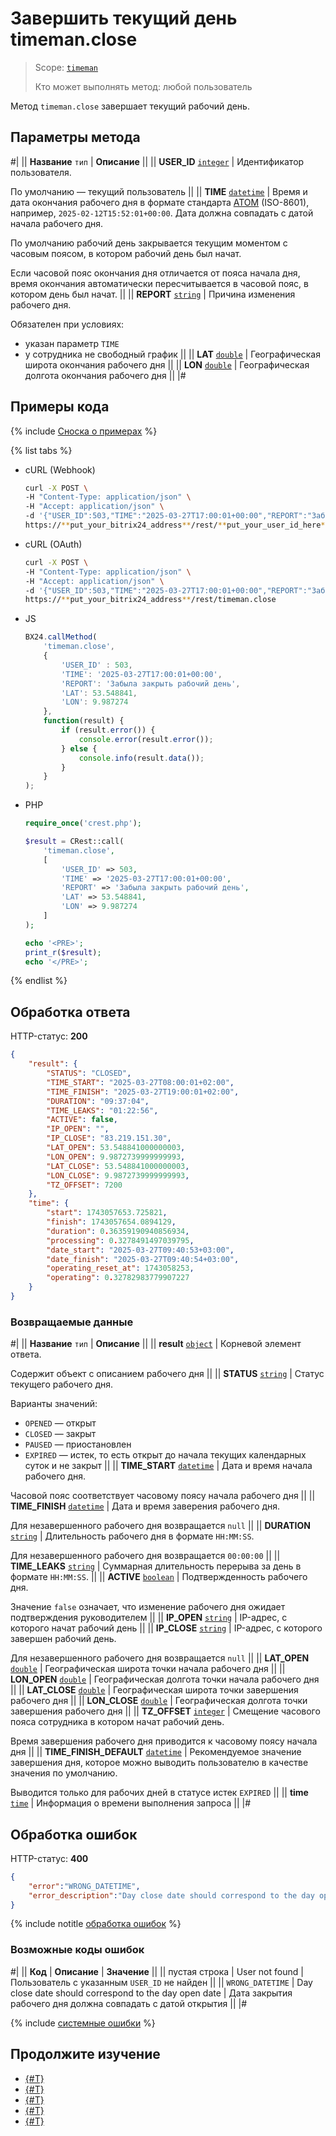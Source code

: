 # Завершить текущий день timeman.close

> Scope: [`timeman`](../../scopes/permissions.md)
>
> Кто может выполнять метод: любой пользователь

Метод `timeman.close` завершает текущий рабочий день.

## Параметры метода

#|
|| **Название**
`тип` | **Описание** ||
|| **USER_ID**
[`integer`](../../data-types.md) | Идентификатор пользователя. 

По умолчанию — текущий пользователь ||
|| **TIME**
[`datetime`](../../data-types.md) | Время и дата окончания рабочего дня в формате стандарта [ATOM](https://www.php.net/manual/ru/class.datetimeinterface.php#datetimeinterface.constants.atom) (ISO-8601), например, `2025-02-12T15:52:01+00:00`. Дата должна совпадать с датой начала рабочего дня.

По умолчанию рабочий день закрывается текущим моментом с часовым поясом, в котором рабочий день был начат.

Если часовой пояс окончания дня отличается от пояса начала дня, время окончания автоматически пересчитывается в часовой пояс, в котором день был начат. ||
|| **REPORT**
[`string`](../../data-types.md) | Причина изменения рабочего дня.

Обязателен при условиях:
- указан параметр `TIME`
- у сотрудника не свободный график ||
|| **LAT**
[`double`](../../data-types.md) | Географическая широта окончания рабочего дня ||
|| **LON**
[`double`](../../data-types.md) | Географическая долгота окончания рабочего дня ||
|#

## Примеры кода

{% include [Сноска о примерах](../../../_includes/examples.md) %}

{% list tabs %}

- cURL (Webhook)

    ```bash
    curl -X POST \
    -H "Content-Type: application/json" \
    -H "Accept: application/json" \
    -d '{"USER_ID":503,"TIME":"2025-03-27T17:00:01+00:00","REPORT":"Забыла закрыть рабочий день","LAT":53.548841,"LON":9.987274}' \
    https://**put_your_bitrix24_address**/rest/**put_your_user_id_here**/**put_your_webhook_here**/timeman.close
    ```

- cURL (OAuth)

    ```bash
    curl -X POST \
    -H "Content-Type: application/json" \
    -H "Accept: application/json" \
    -d '{"USER_ID":503,"TIME":"2025-03-27T17:00:01+00:00","REPORT":"Забыла закрыть рабочий день","LAT":53.548841,"LON":9.987274,"auth":"**put_access_token_here**"}' \
    https://**put_your_bitrix24_address**/rest/timeman.close
    ```

- JS

    ```js
    BX24.callMethod(
        'timeman.close',
        {
            'USER_ID' : 503,
            'TIME': '2025-03-27T17:00:01+00:00',
            'REPORT': 'Забыла закрыть рабочий день',
            'LAT': 53.548841, 
            'LON': 9.987274
        },
        function(result) {
            if (result.error()) {
                console.error(result.error());
            } else {
                console.info(result.data());
            }
        }
    );
    ```

- PHP

    ```php
    require_once('crest.php');

    $result = CRest::call(
        'timeman.close',
        [
            'USER_ID' => 503,
            'TIME' => '2025-03-27T17:00:01+00:00',
            'REPORT' => 'Забыла закрыть рабочий день',
            'LAT' => 53.548841,
            'LON' => 9.987274
        ]
    );

    echo '<PRE>';
    print_r($result);
    echo '</PRE>';
    ```

{% endlist %}

## Обработка ответа

HTTP-статус: **200**

```json
{
    "result": {
        "STATUS": "CLOSED",
        "TIME_START": "2025-03-27T08:00:01+02:00",
        "TIME_FINISH": "2025-03-27T19:00:01+02:00",
        "DURATION": "09:37:04",
        "TIME_LEAKS": "01:22:56",
        "ACTIVE": false,
        "IP_OPEN": "",
        "IP_CLOSE": "83.219.151.30",
        "LAT_OPEN": 53.548841000000003,
        "LON_OPEN": 9.9872739999999993,
        "LAT_CLOSE": 53.548841000000003,
        "LON_CLOSE": 9.9872739999999993,
        "TZ_OFFSET": 7200
    },
    "time": {
        "start": 1743057653.725821,
        "finish": 1743057654.0894129,
        "duration": 0.36359190940856934,
        "processing": 0.3278491497039795,
        "date_start": "2025-03-27T09:40:53+03:00",
        "date_finish": "2025-03-27T09:40:54+03:00",
        "operating_reset_at": 1743058253,
        "operating": 0.32782983779907227
    }
}
```

### Возвращаемые данные

#|
|| **Название**
`тип` | **Описание** ||
|| **result**
[`object`](../../data-types.md) | Корневой элемент ответа.

Содержит объект c описанием рабочего дня ||
|| **STATUS**
 [`string`](../../data-types.md) | Статус текущего рабочего дня.
 
 Варианты значений:
- `OPENED` — открыт
- `CLOSED` — закрыт
- `PAUSED` — приостановлен
- `EXPIRED` — истек, то есть открыт до начала текущих календарных суток и не закрыт ||
|| **TIME_START**
[`datetime`](../../data-types.md) | Дата и время начала рабочего дня.

Часовой пояс соответствует часовому поясу начала рабочего дня ||
|| **TIME_FINISH**
[`datetime`](../../data-types.md) | Дата и время заверения рабочего дня.

Для незавершенного рабочего дня возвращается `null` ||
|| **DURATION**
[`string`](../../data-types.md) | Длительность рабочего дня в формате `HH:MM:SS`.

Для незавершенного рабочего дня возвращается `00:00:00` ||
|| **TIME_LEAKS**
[`string`](../../data-types.md) | Суммарная длительность перерыва за день в формате `HH:MM:SS`. ||
|| **ACTIVE**
[`boolean`](../../data-types.md) | Подтвержденность рабочего дня.

Значение `false` означает, что изменение рабочего дня ожидает подтверждения руководителем ||
|| **IP_OPEN**
[`string`](../../data-types.md) | IP-адрес, с которого начат рабочий день ||
|| **IP_CLOSE**
[`string`](../../data-types.md) | IP-адрес, с которого завершен рабочий день.

Для незавершенного рабочего дня возвращается `null` ||
|| **LAT_OPEN**
[`double`](../../data-types.md) | Географическая широта точки начала рабочего дня ||
|| **LON_OPEN**
[`double`](../../data-types.md) | Географическая долгота точки начала рабочего дня ||
|| **LAT_CLOSE**
[`double`](../../data-types.md) | Географическая широта точки завершения рабочего дня ||
|| **LON_CLOSE**
[`double`](../../data-types.md) | Географическая долгота точки завершения рабочего дня ||
|| **TZ_OFFSET**
[`integer`](../../data-types.md) | Смещение часового пояса сотрудника в котором начат рабочий день.

Время завершения рабочего дня приводится к часовому поясу начала дня ||
|| **TIME_FINISH_DEFAULT**
[`datetime`](../../data-types.md) | Рекомендуемое значение завершения дня, которое можно выводить пользователю в качестве значения по умолчанию.

Выводится только для рабочих дней в статусе истек `EXPIRED` ||
|| **time**
[`time`](../../data-types.md#time) | Информация о времени выполнения запроса ||
|#

## Обработка ошибок

HTTP-статус: **400**

```json
{
    "error":"WRONG_DATETIME",
    "error_description":"Day close date should correspond to the day open date"
}
```

{% include notitle [обработка ошибок](../../../_includes/error-info.md) %}

### Возможные коды ошибок

#|
|| **Код** | **Описание** | **Значение** ||
|| пустая строка | User not found | Пользователь с указанным `USER_ID` не найден ||
|| `WRONG_DATETIME` | Day close date should correspond to the day open date | Дата закрытия рабочего дня должна совпадать с датой открытия ||
|#

{% include [системные ошибки](../../../_includes/system-errors.md) %}

## Продолжите изучение 

- [{#T}](./index.md)
- [{#T}](./timeman-open.md)
- [{#T}](./timeman-pause.md)
- [{#T}](./timeman-status.md)
- [{#T}](./timeman-settings.md)